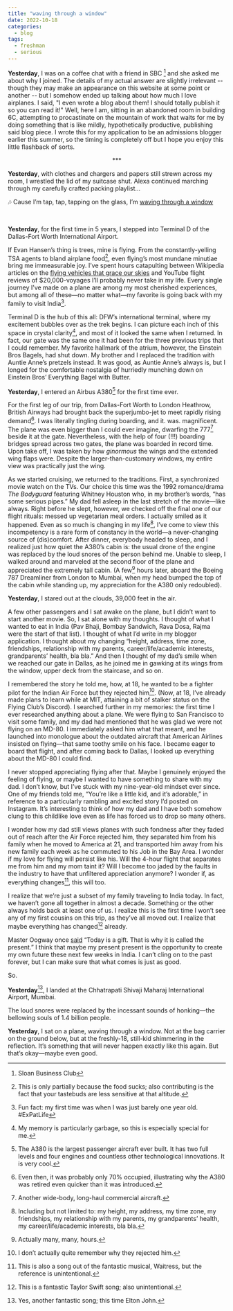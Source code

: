 ```yaml
---
title: "waving through a window"
date: 2022-10-18
categories:
  - blog
tags:
  - freshman
  - serious
---
```


**Yesterday**, I was on a coffee chat with a friend in SBC [^1] and she asked me about why I joined. The details of my actual answer are slightly irrelevant -- though they may make an appearance on this website at some point or another -- but I somehow ended up talking about how much I love airplanes. I said, "I even wrote a blog about them! I should totally publish it so you can read it!" Well, here I am, sitting in an abandoned room in building 6C, attempting to procastinate on the mountain of work that waits for me by doing something that is like mildly, hypothetically productive, publishing said blog piece. I wrote this for my application to be an admissions blogger earlier this summer, so the timing is completely off but I hope you enjoy this little flashback of sorts.

<p align="center">
  ***
</p>

**Yesterday**, with clothes and chargers and papers still strewn across my room, I wrestled the lid of my suitcase shut. Alexa continued marching through my carefully crafted packing playlist…

🎶 Cause I’m tap, tap, tapping on the glass, I’m [waving through a window](https://en.wikipedia.org/wiki/Waving_Through_a_Window)

</br>

**Yesterday**, for the first time in 5 years, I stepped into Terminal D of the Dallas-Fort Worth International Airport.

If Evan Hansen’s thing is trees, mine is flying. From the constantly-yelling TSA agents to bland airplane food[^2], even flying’s most mundane minutiae bring me immeasurable joy. I’ve spent hours catapulting between Wikipedia articles on the [flying vehicles that grace our skies](https://www.youtube.com/watch?v=byEHjIpVt2A) and YouTube flight reviews of $20,000-voyages I’ll probably never take in my life. Every single journey I’ve made on a plane are among my most cherished experiences, but among all of these—no matter what—my favorite is going back with my family to visit India[^3]. 

Terminal D is the hub of this all: DFW’s international terminal, where my excitement bubbles over as the trek begins. I can picture each inch of this space in crystal clarity[^4], and most of it looked the same when I returned. In fact, our gate was the same one it had been for the three previous trips that I could remember. My favorite hallmark of the atrium, however, the Einstein Bros Bagels, had shut down. My brother and I replaced the tradition with Auntie Anne’s pretzels instead. It was good, as Auntie Anne’s always is, but I longed for the comfortable nostalgia of hurriedly munching down on Einstein Bros’ Everything Bagel with Butter.



**Yesterday**, I entered an Airbus A380[^5] for the first time ever. 

For the first leg of our trip, from Dallas-Fort Worth to London Heathrow, British Airways had brought back the superjumbo-jet to meet rapidly rising demand[^6]. I was literally tingling during boarding, and it. was. magnificent. The plane was even bigger than I could ever imagine, dwarfing the 777[^7] beside it at the gate. Nevertheless, with the help of four (!!!) boarding bridges spread across two gates, the plane was boarded in record time. Upon take off, I was taken by how _ginormous_ the wings and the extended wing flaps were. Despite the larger-than-customary windows, my entire view was practically just the wing. 

As we started cruising, we returned to the traditions. First, a synchronized movie watch on the TVs. Our choice this time was the 1992 romance/drama _The Bodyguard_ featuring Whitney Houston who, in my brother’s words, “has some serious pipes.” My dad fell asleep in the last stretch of the movie—like always. Right before he slept, however, we checked off the final one of our flight rituals: messed up vegetarian meal orders. I actually smiled as it happened. Even as so much is changing in my life[^8], I’ve come to view this incompetency is a rare form of constancy in the world—a never-changing source of (dis)comfort. After dinner, everybody headed to sleep, and I realized just how quiet the A380’s cabin is: the usual drone of the engine was replaced by the loud snores of the person behind me. Unable to sleep, I walked around and marveled at the second floor of the plane and appreciated the extremely tall cabin. (A few[^9] hours later, aboard the Boeing 787 Dreamliner from London to Mumbai, when my head bumped the top of the cabin while standing up, my appreciation for the A380 only redoubled).



**Yesterday**, I stared out at the clouds, 39,000 feet in the air.

A few other passengers and I sat awake on the plane, but I didn’t want to start another movie. So, I sat alone with my thoughts. I thought of what I wanted to eat in India (Pav Bhaji, Bombay Sandwich, Rava Dosa, Rajma were the start of that list). I thought of what I’d write in my blogger application. I thought about my changing “height, address, time zone, friendships, relationship with my parents, career/life/academic interests, grandparents’ health, bla bla.” And then I thought of my dad’s smile when we reached our gate in Dallas, as he joined me in gawking at its wings from the window, upper deck from the staircase, and so on. 

I remembered the story he told me, how, at 18, he wanted to be a fighter pilot for the Indian Air Force but they rejected him[^10]. (Now, at 18, I’ve already made plans to learn while at MIT, attaining a bit of stalker status on the Flying Club’s Discord). I searched further in my memories: the first time I ever researched anything about a plane. We were flying to San Francisco to visit some family, and my dad had mentioned that he was glad we were not flying on an MD-80. I immediately asked him what that meant, and he launched into monologue about the outdated aircraft that American Airlines insisted on flying—that same toothy smile on his face. I became eager to board that flight, and after coming back to Dallas, I looked up everything about the MD-80 I could find. 

I never stopped appreciating flying after that. Maybe I genuinely enjoyed the feeling of flying, or maybe I wanted to have something to share with my dad. I don’t know, but I’ve stuck with my nine-year-old mindset ever since. One of my friends told me, “You’re like a little kid, and it’s adorable,” in reference to a particularly rambling and excited story I’d posted on Instagram. It’s interesting to think of how my dad and I have both somehow clung to this childlike love even as life has forced us to drop so many others. 

I wonder how my dad still views planes with such fondness after they faded out of reach after the Air Force rejected him, they separated him from his family when he moved to America at 21, and transported him away from his new family each week as he commuted to his Job in the Bay Area. I wonder if my love for flying will persist like his. Will the 4-hour flight that separates me from him and my mom taint it? Will I become too jaded by the faults in the industry to have that unfiltered appreciation anymore? I wonder if, as everything changes[^11], this will too. 

I realize that we’re just a subset of my family traveling to India today. In fact, we haven’t gone all together in almost a decade. Something or the other always holds back at least one of us. I realize this is the first time I won’t see any of my first cousins on this trip, as they’ve all moved out. I realize that maybe everything has changed[^12] already. 

Master Oogway once [said](https://www.youtube.com/watch?v=CPDwzCevL7s) “Today is a gift. That is why it is called the present.” I think that maybe my present present is the opportunity to create my own future these next few weeks in India. I can’t cling on to the past forever, but I can make sure that what comes is just as good.

So.



**Yesterday**[^13], I landed at the Chhatrapati Shivaji Maharaj International Airport, Mumbai.

The loud snores were replaced by the incessant sounds of honking—the bellowing souls of 1.4 billion people.



**Yesterday**, I sat on a plane, waving through a window. Not at the bag carrier on the ground below, but at the freshly-18, still-kid shimmering in the reflection. It’s something that will never happen exactly like this again. But that’s okay—maybe even good.

[^1]: Sloan Business Club
[^2]: This is only partially because the food sucks; also contributing is the fact that your tastebuds are less sensitive at that altitude. 
[^3]: Fun fact: my first time was when I was just barely one year old. #ExPatLife
[^4]: My memory is particularly garbage, so this is especially special for me.
[^5]: The A380 is the largest passenger aircraft ever built. It has two full levels and four engines and countless other technological innovations. It is very cool.
[^6]: Even then, it was probably only 70% occupied, illustrating why the A380 was retired even quicker than it was introduced. 
[^7]: Another wide-body, long-haul commercial aircraft.
[^8]: Including but not limited to: my height, my address, my time zone, my friendships, my relationship with my parents, my grandparents’ health, my career/life/academic interests, bla bla.
[^9]: Actually many, many, hours.
[^10]: I don’t actually quite remember why they rejected him.
[^11]: This is also a song out of the fantastic musical, Waitress, but the reference is unintentional.
[^12]: This is a fantastic Taylor Swift song; also unintentional.
[^13]: Yes, another fantastic song; this time Elton John.
